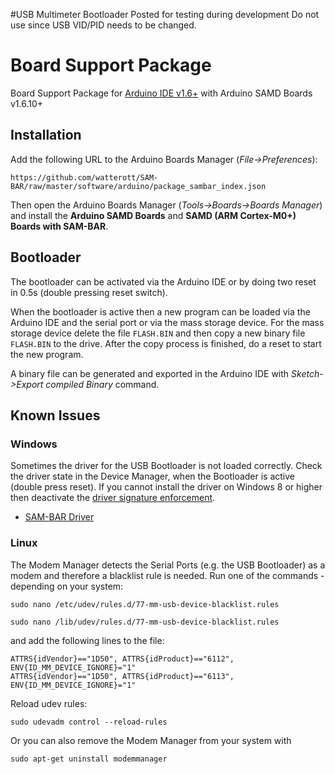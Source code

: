 #USB Multimeter Bootloader
Posted for testing during development
Do not use since USB VID/PID needs to be changed.



# Board Support Package
Board Support Package for [Arduino IDE v1.6+](https://www.arduino.cc/en/Main/Software) with Arduino SAMD Boards v1.6.10+


## Installation

Add the following URL to the Arduino Boards Manager (*File->Preferences*):
```
https://github.com/watterott/SAM-BAR/raw/master/software/arduino/package_sambar_index.json
```
Then open the Arduino Boards Manager (*Tools->Boards->Boards Manager*) and install the 
**Arduino SAMD Boards** and **SAMD (ARM Cortex-M0+) Boards with SAM-BAR**.


## Bootloader

The bootloader can be activated via the Arduino IDE or by doing two reset in 0.5s (double pressing reset switch).

When the bootloader is active then a new program can be loaded via the Arduino IDE and the serial port or via the mass storage device.
For the mass storage device delete the file ```FLASH.BIN``` and then copy a new binary file ```FLASH.BIN``` to the drive.
After the copy process is finished, do a reset to start the new program.

A binary file can be generated and exported in the Arduino IDE with *Sketch->Export compiled Binary* command.


## Known Issues

### Windows
Sometimes the driver for the USB Bootloader is not loaded correctly.
Check the driver state in the Device Manager, when the Bootloader is active (double press reset).
If you cannot install the driver on Windows 8 or higher then deactivate the [driver signature enforcement](https://learn.sparkfun.com/tutorials/disabling-driver-signature-on-windows-8/disabling-signed-driver-enforcement-on-windows-8).
* [SAM-BAR Driver](https://github.com/watterott/SAM-BAR/raw/master/software/arduino/driver.zip)

### Linux
The Modem Manager detects the Serial Ports (e.g. the USB Bootloader) as a modem and therefore a blacklist rule is needed.
Run one of the commands - depending on your system:

```sudo nano /etc/udev/rules.d/77-mm-usb-device-blacklist.rules```

```sudo nano /lib/udev/rules.d/77-mm-usb-device-blacklist.rules```

and add the following lines to the file:
```
ATTRS{idVendor}=="1D50", ATTRS{idProduct}=="6112", ENV{ID_MM_DEVICE_IGNORE}="1"
ATTRS{idVendor}=="1D50", ATTRS{idProduct}=="6113", ENV{ID_MM_DEVICE_IGNORE}="1"
```

Reload udev rules:
```
sudo udevadm control --reload-rules
```

Or you can also remove the Modem Manager from your system with
```
sudo apt-get uninstall modemmanager
```
